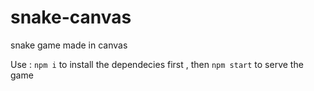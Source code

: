 # snake-canvas
snake game made in canvas

Use : <code>npm i</code> to install the dependecies first , then <code>npm start</code> to serve the game
